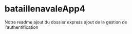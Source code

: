 # bataillenavaleApp4
Notre readme
 ajout du dossier express
 ajout de la gestion de l'authentification
